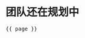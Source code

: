 # 团队还在规划中
<pre>{{ page }}</pre>
<script setup>
import { useData } from 'vitepress'
const { page } = useData()
</script>